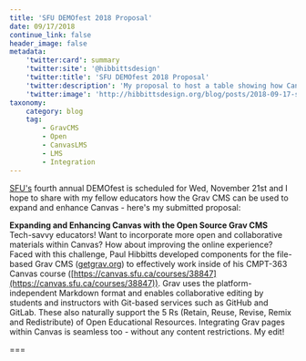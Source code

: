 ```yaml
---
title: 'SFU DEMOfest 2018 Proposal'
date: 09/17/2018
continue_link: false
header_image: false
metadata:
    'twitter:card': summary
    'twitter:site': '@hibbittsdesign'
    'twitter:title': 'SFU DEMOfest 2018 Proposal'
    'twitter:description': 'My proposal to host a table showing how Canvas can be expanded and enhanced with the Grav CMS.'
    'twitter:image': 'http://hibbittsdesign.org/blog/posts/2018-09-17-sfu-demofest-2018-proposal/screenshot.jpg'
taxonomy:
    category: blog
    tag:
        - GravCMS
        - Open
        - CanvasLMS
        - LMS
        - Integration
---
```


[SFU's](https://www.sfu.ca/) fourth annual DEMOfest is scheduled for Wed, November 21st and I hope to share with my fellow educators how the Grav CMS can be used to expand and enhance Canvas - here's my submitted proposal:  

**Expanding and Enhancing Canvas with the Open Source Grav CMS**  
Tech-savvy educators! Want to incorporate more open and collaborative materials within Canvas? How about improving the online experience? Faced with this challenge, Paul Hibbitts developed components for the file-based Grav CMS ([getgrav.org](https://getgrav.org/)) to effectively work inside of his CMPT-363 Canvas course ([https://canvas.sfu.ca/courses/38847](https://canvas.sfu.ca/courses/38847)). Grav uses the platform-independent Markdown format and enables collaborative editing by students and instructors with Git-based services such as GitHub and GitLab. These also naturally support the 5 Rs (Retain, Reuse, Revise, Remix and Redistribute) of Open Educational Resources. Integrating Grav pages within Canvas is seamless too - without any content restrictions. My edit!

===
